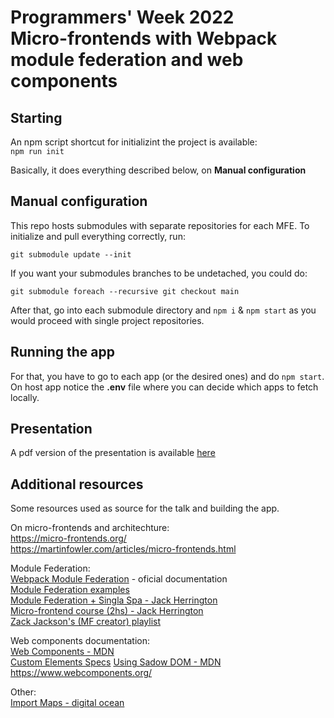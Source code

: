 # Programmers' Week 2022  <br> Micro-frontends with Webpack module federation and web components

## Starting

An npm script shortcut for initializint the project is available:  
 ```npm run init```

Basically, it does everything described below, on **Manual configuration**

## Manual configuration

This repo hosts submodules with separate repositories for each MFE. To initialize and pull everything correctly, run:

```git submodule update --init```  

If you want your submodules branches to be undetached, you could do:

```git submodule foreach --recursive git checkout main```

After that, go into each submodule directory and `npm i` & `npm start` as you would proceed with single project repositories.

## Running the app

For that, you have to go to each app (or the desired ones) and do `npm start`. On host app notice the **.env** file where you can decide which apps to fetch locally.

## Presentation

A pdf version of the presentation is available [here](https://github.com/cognizant-softvision/pw2022-mfe-wc/blob/main/pw2022-mfe-presentation.pdf)

## Additional resources

Some resources used as source for the talk and building the app.

On micro-frontends and architechture:  
https://micro-frontends.org/  
https://martinfowler.com/articles/micro-frontends.html  

Module Federation:  
[Webpack Module Federation](https://webpack.js.org/concepts/module-federation/) - oficial documentation    
[Module Federation examples](https://github.com/module-federation/module-federation-examples)  
[Module Federation + Singla Spa - Jack Herrington](https://www.youtube.com/watch?v=wxnwPLLIJCY)  
[Micro-frontend course (2hs) - Jack Herrington](https://www.youtube.com/watch?v=lKKsjpH09dU)  
[Zack Jackson's (MF creator) playlist](https://www.youtube.com/playlist?list=PLWSiF9YHHK-DqsFHGYbeAMwbd9xcZbEWJ)

Web components documentation:  
[Web Components - MDN](https://developer.mozilla.org/en-US/docs/Web/Web_Components)  
[Custom Elements Specs](https://html.spec.whatwg.org/multipage/custom-elements.html#custom-elements)
[Using Sadow DOM - MDN](https://developer.mozilla.org/en-US/docs/Web/Web_Components/Using_shadow_DOM)  
https://www.webcomponents.org/

Other:  
[Import Maps - digital ocean](https://www.digitalocean.com/community/tutorials/how-to-dynamically-import-javascript-with-import-maps)  

